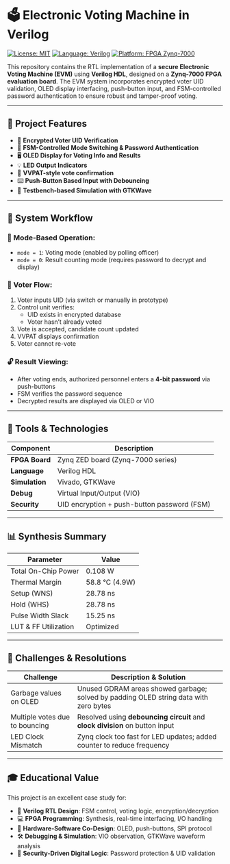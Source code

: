 # 🗳️ Electronic Voting Machine in Verilog

[![License: MIT](https://img.shields.io/badge/License-MIT-blue.svg)](LICENSE)
[![Language: Verilog](https://img.shields.io/badge/language-Verilog-orange.svg)]()
[![Platform: FPGA Zynq-7000](https://img.shields.io/badge/platform-Zynq--7000-blueviolet.svg)]()

This repository contains the RTL implementation of a **secure Electronic Voting Machine (EVM)** using **Verilog HDL**, designed on a **Zynq-7000 FPGA evaluation board**. The EVM system incorporates encrypted voter UID validation, OLED display interfacing, push-button input, and FSM-controlled password authentication to ensure robust and tamper-proof voting.

---

## 📌 Project Features

- 🔐 **Encrypted Voter UID Verification**
- 🧠 **FSM-Controlled Mode Switching & Password Authentication**
- 🖥️ **OLED Display for Voting Info and Results**
- 💡 **LED Output Indicators**
- 🧾 **VVPAT-style vote confirmation**
- ⌨️ **Push-Button Based Input with Debouncing**
- 🧪 **Testbench-based Simulation with GTKWave**

---

## 🧭 System Workflow

### 🔁 Mode-Based Operation:
- `mode = 1`: Voting mode (enabled by polling officer)
- `mode = 0`: Result counting mode (requires password to decrypt and display)

### 👤 Voter Flow:
1. Voter inputs UID (via switch or manually in prototype)
2. Control unit verifies:
   - UID exists in encrypted database
   - Voter hasn’t already voted
3. Vote is accepted, candidate count updated
4. VVPAT displays confirmation
5. Voter cannot re-vote

### 🔓 Result Viewing:
- After voting ends, authorized personnel enters a **4-bit password** via push-buttons
- FSM verifies the password sequence
- Decrypted results are displayed via OLED or VIO

---

## 🧰 Tools & Technologies

| Component          | Description                                   |
|--------------------|-----------------------------------------------|
| **FPGA Board**      | Zynq ZED board (Zynq-7000 series)             |
| **Language**        | Verilog HDL                                   |
| **Simulation**      | Vivado, GTKWave                               |
| **Debug**           | Virtual Input/Output (VIO)                    |
| **Security**        | UID encryption + push-button password (FSM)  |

---

## 📊 Synthesis Summary

| Parameter            | Value          |
| -------------------- | -------------- |
| Total On-Chip Power  | 0.108 W        |
| Thermal Margin       | 58.8 °C (4.9W) |
| Setup (WNS)          | 28.78 ns       |
| Hold (WHS)           | 28.78 ns       |
| Pulse Width Slack    | 15.25 ns       |
| LUT & FF Utilization | Optimized      |

---

## 🚧 Challenges & Resolutions

| Challenge                      | Description & Solution                                                                |
| ------------------------------ | ------------------------------------------------------------------------------------- |
| Garbage values on OLED         | Unused GDRAM areas showed garbage; solved by padding OLED string data with zero bytes |
| Multiple votes due to bouncing | Resolved using **debouncing circuit** and **clock division** on button input          |
| LED Clock Mismatch             | Zynq clock too fast for LED updates; added counter to reduce frequency                |

---

## 🎓 Educational Value

This project is an excellent case study for:

- 📘 **Verilog RTL Design**: FSM control, voting logic, encryption/decryption  
- 💻 **FPGA Programming**: Synthesis, real-time interfacing, I/O handling  
- 🔄 **Hardware-Software Co-Design**: OLED, push-buttons, SPI protocol  
- 🛠️ **Debugging & Simulation**: VIO observation, GTKWave waveform analysis  
- 🔐 **Security-Driven Digital Logic**: Password protection & UID validation  
